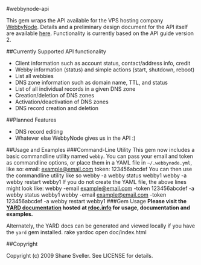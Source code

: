 #webbynode-api

This gem wraps the API available for the VPS hosting company
[WebbyNode](http://www.webbynode.com). Details and a preliminary
design document for the API itself are available
[here](http://howto.webbynode.com/topic.php?id=25). Functionality
is currently based on the API guide version 2.

##Currently Supported API functionality
* Client information such as account status, contact/address info, credit
* Webby information (status) and simple actions (start, shutdown, reboot)
* List all webbies
* DNS zone information such as domain name, TTL, and status
* List of all individual records in a given DNS zone
* Creation/deletion of DNS zones
* Activation/deactivation of DNS zones
* DNS record creation and deletion

##Planned Features
* DNS record editing
* Whatever else WebbyNode gives us in the API :)

##Usage and Examples
###Command-Line Utility
This gem now includes a basic commandline utility named `webby`.
You can pass your email and token as commandline options, or place them
in a YAML file in `~/.webbynode.yml`, like so:
    email: example@email.com
    token: 123456abcdef
You can then use the commandline utility like so
    webby -a webby status webby1
    webby -a webby restart webby1
If you do not create the YAML file, the above lines might look like:
    webby -email example@email.com -token 123456abcdef -a webby status webby1
    webby -email example@email.com -token 123456abcdef -a webby restart webby1
###Gem Usage
**Please visit the
[YARD documentation](http://rdoc.info/projects/shanesveller/webbynode-api)
hosted at [rdoc.info](http://rdoc.info) for usage, documentation and examples.**

Alternately, the YARD docs can be generated and viewed locally if you have the
`yard` gem installed.
    rake yardoc
    open doc/index.html

##Copyright

Copyright (c) 2009 Shane Sveller. See LICENSE for details.
